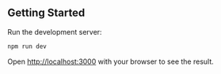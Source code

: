 ## Getting Started

Run the development server:

```bash
npm run dev

```

Open [http://localhost:3000](http://localhost:3000) with your browser to see the result.
